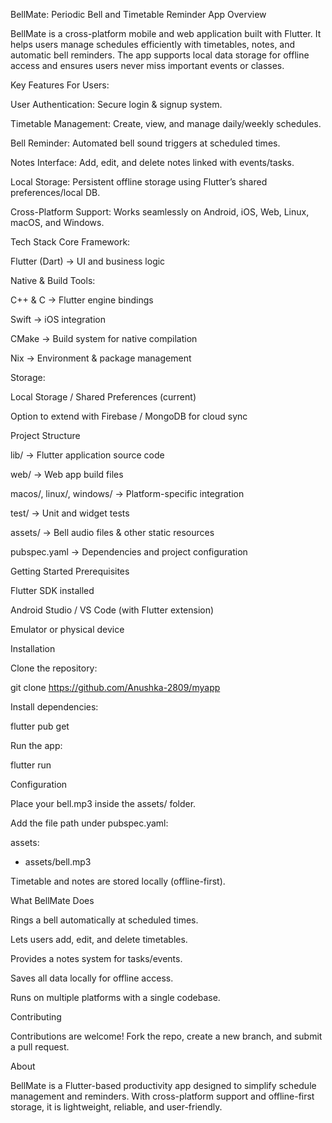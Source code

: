 BellMate: Periodic Bell and Timetable Reminder App
Overview

BellMate is a cross-platform mobile and web application built with Flutter. It helps users manage schedules efficiently with timetables, notes, and automatic bell reminders. The app supports local data storage for offline access and ensures users never miss important events or classes.

Key Features
For Users:

User Authentication: Secure login & signup system.

Timetable Management: Create, view, and manage daily/weekly schedules.

Bell Reminder: Automated bell sound triggers at scheduled times.

Notes Interface: Add, edit, and delete notes linked with events/tasks.

Local Storage: Persistent offline storage using Flutter’s shared preferences/local DB.

Cross-Platform Support: Works seamlessly on Android, iOS, Web, Linux, macOS, and Windows.

Tech Stack
Core Framework:

Flutter (Dart) → UI and business logic

Native & Build Tools:

C++ & C → Flutter engine bindings

Swift → iOS integration

CMake → Build system for native compilation

Nix → Environment & package management

Storage:

Local Storage / Shared Preferences (current)

Option to extend with Firebase / MongoDB for cloud sync

Project Structure

lib/ → Flutter application source code

web/ → Web app build files

macos/, linux/, windows/ → Platform-specific integration

test/ → Unit and widget tests

assets/ → Bell audio files & other static resources

pubspec.yaml → Dependencies and project configuration

Getting Started
Prerequisites

Flutter SDK installed

Android Studio / VS Code (with Flutter extension)

Emulator or physical device

Installation

Clone the repository:

git clone https://github.com/Anushka-2809/myapp


Install dependencies:

flutter pub get


Run the app:

flutter run

Configuration

Place your bell.mp3 inside the assets/ folder.

Add the file path under pubspec.yaml:

assets:
  - assets/bell.mp3


Timetable and notes are stored locally (offline-first).

What BellMate Does

Rings a bell automatically at scheduled times.

Lets users add, edit, and delete timetables.

Provides a notes system for tasks/events.

Saves all data locally for offline access.

Runs on multiple platforms with a single codebase.

Contributing

Contributions are welcome! Fork the repo, create a new branch, and submit a pull request.

About

BellMate is a Flutter-based productivity app designed to simplify schedule management and reminders. With cross-platform support and offline-first storage, it is lightweight, reliable, and user-friendly.
